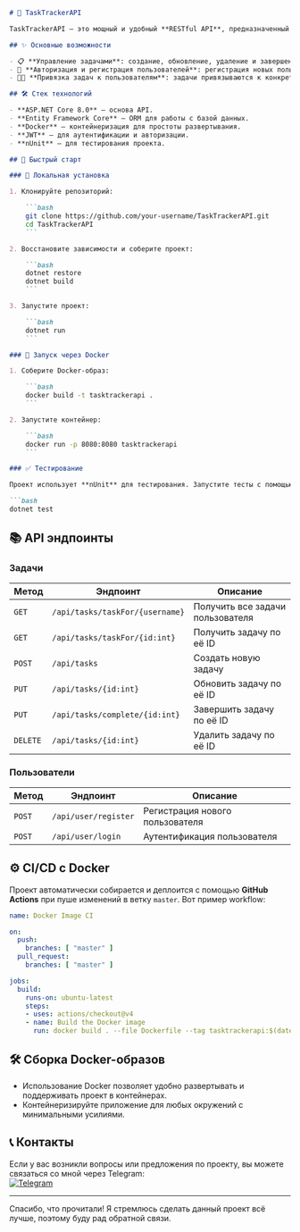 ```md
# 🚀 TaskTrackerAPI

TaskTrackerAPI — это мощный и удобный **RESTful API**, предназначенный для управления задачами. Проект создан на основе **ASP.NET Core**, поддерживает регистрацию и авторизацию пользователей через **JWT**, и предоставляет пользователям возможность отслеживать свои задачи с привязкой к аккаунтам.

## ✨ Основные возможности

- 📋 **Управление задачами**: создание, обновление, удаление и завершение задач.
- 🔑 **Авторизация и регистрация пользователей**: регистрация новых пользователей, аутентификация через JWT-токены.
- 🧑‍💼 **Привязка задач к пользователям**: задачи привязываются к конкретным пользователям, что обеспечивает удобное отслеживание.

## 🛠️ Стек технологий

- **ASP.NET Core 8.0** — основа API.
- **Entity Framework Core** — ORM для работы с базой данных.
- **Docker** — контейнеризация для простоты развертывания.
- **JWT** — для аутентификации и авторизации.
- **nUnit** — для тестирования проекта.

## 🚀 Быстрый старт

### 🔧 Локальная установка

1. Клонируйте репозиторий:

    ```bash
    git clone https://github.com/your-username/TaskTrackerAPI.git
    cd TaskTrackerAPI
    ```

2. Восстановите зависимости и соберите проект:

    ```bash
    dotnet restore
    dotnet build
    ```

3. Запустите проект:

    ```bash
    dotnet run
    ```

### 🐳 Запуск через Docker

1. Соберите Docker-образ:

    ```bash
    docker build -t tasktrackerapi .
    ```

2. Запустите контейнер:

    ```bash
    docker run -p 8080:8080 tasktrackerapi
    ```

### ✅ Тестирование

Проект использует **nUnit** для тестирования. Запустите тесты с помощью команды:

```bash
dotnet test
```

## 📚 API эндпоинты

### Задачи

| Метод   | Эндпоинт                       | Описание                                |
|---------|---------------------------------|-----------------------------------------|
| `GET`   | `/api/tasks/taskFor/{username}` | Получить все задачи пользователя        |
| `GET`   | `/api/tasks/taskFor/{id:int}`   | Получить задачу по её ID                |
| `POST`  | `/api/tasks`                   | Создать новую задачу                    |
| `PUT`   | `/api/tasks/{id:int}`           | Обновить задачу по её ID                |
| `PUT`   | `/api/tasks/complete/{id:int}`  | Завершить задачу по её ID               |
| `DELETE`| `/api/tasks/{id:int}`           | Удалить задачу по её ID                 |

### Пользователи

| Метод   | Эндпоинт                 | Описание                                |
|---------|--------------------------|-----------------------------------------|
| `POST`  | `/api/user/register`      | Регистрация нового пользователя         |
| `POST`  | `/api/user/login`         | Аутентификация пользователя             |

## ⚙️ CI/CD с Docker

Проект автоматически собирается и деплоится с помощью **GitHub Actions** при пуше изменений в ветку `master`. Вот пример workflow:

```yaml
name: Docker Image CI

on:
  push:
    branches: [ "master" ]
  pull_request:
    branches: [ "master" ]

jobs:
  build:
    runs-on: ubuntu-latest
    steps:
    - uses: actions/checkout@v4
    - name: Build the Docker image
      run: docker build . --file Dockerfile --tag tasktrackerapi:$(date +%s)
```

## 🛠️ Сборка Docker-образов

- Использование Docker позволяет удобно развертывать и поддерживать проект в контейнерах.
- Контейнеризируйте приложение для любых окружений с минимальными усилиями.

## 📞 Контакты

Если у вас возникли вопросы или предложения по проекту, вы можете связаться со мной через Telegram:  
[![Telegram](https://img.shields.io/badge/Telegram-Contact-blue)](https://t.me/xsisd)

---

Спасибо, что прочитали! Я стремлюсь сделать данный проект всё лучше, поэтому буду рад обратной связи.
```

